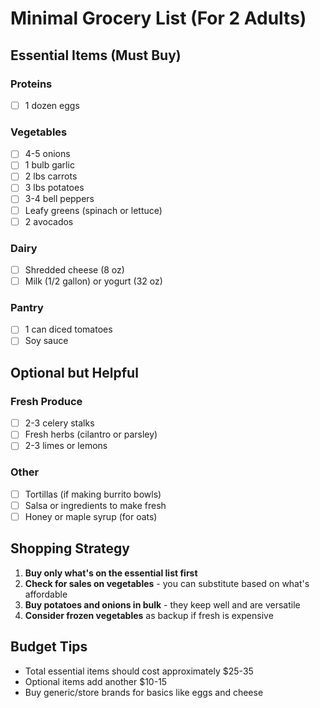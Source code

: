 # Minimal Grocery List (For 2 Adults)

## Essential Items (Must Buy)

### Proteins
- [ ] 1 dozen eggs

### Vegetables
- [ ] 4-5 onions
- [ ] 1 bulb garlic
- [ ] 2 lbs carrots
- [ ] 3 lbs potatoes
- [ ] 3-4 bell peppers
- [ ] Leafy greens (spinach or lettuce)
- [ ] 2 avocados

### Dairy
- [ ] Shredded cheese (8 oz)
- [ ] Milk (1/2 gallon) or yogurt (32 oz)

### Pantry
- [ ] 1 can diced tomatoes
- [ ] Soy sauce

## Optional but Helpful

### Fresh Produce
- [ ] 2-3 celery stalks
- [ ] Fresh herbs (cilantro or parsley)
- [ ] 2-3 limes or lemons

### Other
- [ ] Tortillas (if making burrito bowls)
- [ ] Salsa or ingredients to make fresh
- [ ] Honey or maple syrup (for oats)

## Shopping Strategy

1. **Buy only what's on the essential list first**
2. **Check for sales on vegetables** - you can substitute based on what's affordable
3. **Buy potatoes and onions in bulk** - they keep well and are versatile
4. **Consider frozen vegetables** as backup if fresh is expensive

## Budget Tips
- Total essential items should cost approximately $25-35
- Optional items add another $10-15
- Buy generic/store brands for basics like eggs and cheese